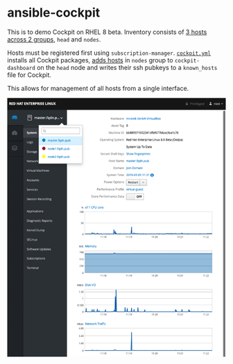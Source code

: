# ansible-cockpit

This is to demo Cockpit on RHEL 8 beta. Inventory consists of [3 hosts across 2 groups](https://github.com/cloin/ansible-cockpit/blob/master/inventory), `head` and `nodes`.

Hosts must be registered first using `subscription-manager`. [`cockpit.yml`](https://github.com/cloin/ansible-cockpit/blob/master/cockpit.yml) installs all Cockpit packages, [adds hosts](https://github.com/cloin/ansible-cockpit/blob/master/templates/cockpit-machine.json.j2) in `nodes` group to `cockpit-dashboard` on the `head` node and writes their ssh pubkeys to a `known_hosts` file for Cockpit. 

This allows for management of all hosts from a single interface.

![Cockpit screenshot](https://github.com/cloin/ansible-cockpit/blob/dev/cockpit-dashboard.png?raw=true)
